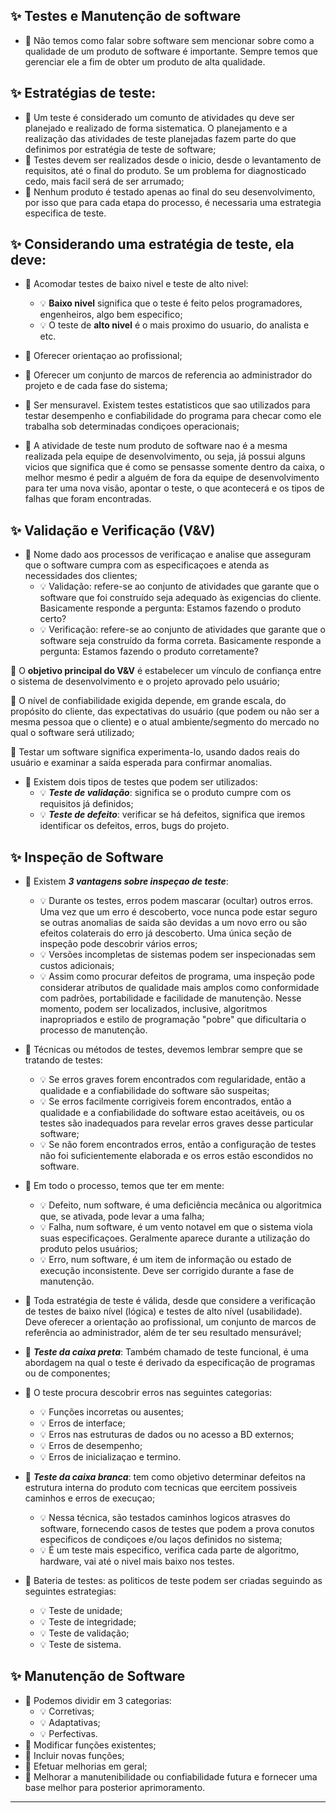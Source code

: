 ## ✨ Testes e Manutenção de software

- 🎈 Não temos como falar sobre software sem mencionar sobre como a qualidade de um produto de software é importante. Sempre temos que gerenciar ele a fim de obter um produto de alta qualidade.

## ✨ Estratégias de teste:

- 🎈 Um teste é considerado um comunto de atividades qu deve ser planejado e realizado de forma sistematica. O planejamento e a realização das atividades de teste planejadas fazem parte do que definimos por estratégia de teste de software;
- 🎈 Testes devem ser realizados desde o inicio, desde o levantamento de requisitos, até o final do produto. Se um problema for diagnosticado cedo, mais facil será de ser arrumado;
- 🎈 Nenhum produto é testado apenas ao final do seu desenvolvimento, por isso que para cada etapa do processo, é necessaria uma estrategia especifica de teste.

## ✨ Considerando uma estratégia de teste, ela deve:

- 🎈 Acomodar testes de baixo nivel e teste de alto nivel:
  - 💡 **Baixo nivel** significa que o teste é feito pelos programadores, engenheiros, algo bem especifico;
  - 💡 O teste de **alto nivel** é o mais proximo do usuario, do analista e etc.

- 🎈 Oferecer orientaçao ao profissional;
- 🎈 Oferecer um conjunto de marcos de referencia ao administrador do projeto e de cada fase do sistema;
- 🎈 Ser mensuravel. Existem testes estatisticos que sao utilizados para testar desempenho e confiabilidade do programa para checar como ele trabalha sob determinadas condiçoes operacionais;

- 🎈 A atividade de teste num produto de software nao é a mesma realizada pela equipe de desenvolvimento, ou seja, já possui alguns vicios que significa que é como se pensasse somente dentro da caixa, o melhor mesmo é pedir a alguém de fora da equipe de desenvolvimento para ter uma nova visão, apontar o teste, o que acontecerá e os tipos de falhas que foram encontradas.

## ✨ Validação e Verificação (V&V)

- 🎈 Nome dado aos processos de verificaçao e analise que asseguram que o software cumpra com as especificaçoes e atenda as necessidades dos clientes;
  - 💡 Validação: refere-se ao conjunto de atividades que garante que o software que foi construído seja adequado às exigencias do cliente. Basicamente responde a pergunta: Estamos fazendo o produto certo?
  - 💡 Verificação: refere-se ao conjunto de atividades que garante que o software seja construído da forma correta. Basicamente responde a pergunta: Estamos fazendo o produto corretamente?

🎈 O **objetivo principal do V&V** é estabelecer um vínculo de confiança entre o sistema de desenvolvimento e o projeto aprovado pelo usuário;

🎈 O nível de confiabilidade exigida depende, em grande escala, do propósito do cliente, das expectativas do usuário (que podem ou não ser a mesma pessoa que o cliente) e o atual ambiente/segmento do mercado no qual o software será utilizado;

🎈 Testar um software significa experimenta-lo, usando dados reais do usuário e examinar a saída esperada para confirmar anomalias.

- 🎈 Existem dois tipos de testes que podem ser utilizados:
  - 💡 ***Teste de validação***: significa se o produto cumpre com os requisitos já definidos;
  - 💡 ***Teste de defeito***: verificar se há defeitos, significa que iremos identificar os defeitos, erros, bugs do projeto.

## ✨ Inspeção de Software

- 🎈 Existem ***3 vantagens sobre inspeçao de teste***:
  - 💡 Durante os testes, erros podem mascarar (ocultar) outros erros. Uma vez que um erro é descoberto, voce nunca pode estar seguro se outras anomalias de saida são devidas a um novo erro ou são efeitos colaterais do erro já descoberto. Uma única seção de inspeção pode descobrir vários erros;
  - 💡 Versões incompletas de sistemas podem ser inspecionadas sem custos adicionais;
  - 💡 Assim como procurar defeitos de programa, uma inspeção pode considerar atributos de qualidade mais amplos como conformidade com padrões, portabilidade e facilidade de manutenção. Nesse momento, podem ser localizados, inclusive, algoritmos inapropriados e estilo de programação "pobre" que dificultaria o processo de manutenção.

- 🎈 Técnicas ou métodos de testes, devemos lembrar sempre que se tratando de testes:
  - 💡 Se erros graves forem encontrados com regularidade, então a qualidade e a confiabilidade do software são suspeitas;
  - 💡 Se erros facilmente corrigiveis forem encontrados, então a qualidade e a confiabilidade do software estao aceitáveis, ou os testes são inadequados para revelar erros graves desse particular software;
  - 💡 Se não forem encontrados erros, então a configuração de testes não foi suficientemente elaborada e os erros estão escondidos no software.

- 🎈 Em todo o processo, temos que ter em mente:
  - 💡 Defeito, num software, é uma deficiência mecânica ou algoritmica que, se ativada, pode levar a uma falha;
  - 💡 Falha, num software, é um vento notavel em que o sistema viola suas especificaçoes. Geralmente aparece durante a utilização do produto pelos usuários;
  - 💡 Erro, num software, é um item de informação ou estado de execução inconsistente. Deve ser corrigido durante a fase de manutenção.

- 🎈 Toda estratégia de teste é válida, desde que considere a verificação de testes de baixo nível (lógica) e testes de alto nível (usabilidade). Deve oferecer a orientação ao profissional, um conjunto de marcos de referência ao administrador, além de ter seu resultado mensurável;
- 🎈 ***Teste da caixa preta***: Também chamado de teste funcional, é uma abordagem na qual o teste é derivado da especificação de programas ou de componentes;
- 🎈 O teste procura descobrir erros nas seguintes categorias:
  - 💡 Funções incorretas ou ausentes;
  - 💡 Erros de interface;
  - 💡 Erros nas estruturas de dados ou no acesso a BD externos;
  - 💡 Erros de desempenho;
  - 💡 Erros de inicializaçao e termino.

- 🎈 ***Teste da caixa branca***: tem como objetivo determinar defeitos na estrutura interna do produto com tecnicas que eercitem possiveis caminhos e erros de execuçao;
  - 💡 Nessa técnica, são testados caminhos logicos atrasves do software, fornecendo casos de testes que podem a prova conutos especificos de condiçoes e/ou laços definidos no sistema;
  - 💡 É um teste mais especifico, verifica cada parte de algoritmo, hardware, vai até o nivel mais baixo nos testes.

- 🎈 Bateria de testes: as politicos de teste podem ser criadas seguindo as seguintes estrategias:
  - 💡 Teste de unidade;
  - 💡 Teste de integridade;
  - 💡 Teste de validação;
  - 💡 Teste de sistema.

## ✨ Manutenção de Software

- 🎈 Podemos dividir em 3 categorias:
    - 💡 Corretivas;
    - 💡 Adaptativas;
    - 💡 Perfectivas.
- 🎈 Modificar funções existentes;
- 🎈 Incluir novas funções;
- 🎈 Efetuar melhorias em geral;
- 🎈 Melhorar a manutenibilidade ou confiabilidade futura e fornecer uma base melhor para posterior aprimoramento.
---
